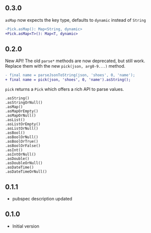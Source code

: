 ## 0.3.0

`asMap` now expects the key type, defaults to `dynamic` instead of `String`
```diff
-Pick.asMap(): Map<String, dynamic>
+Pick.asMap<T>(): Map<T, dynamic>
```

## 0.2.0

New API! 
The old `parse*` methods are now deprecated, but still work.
Replace them with the new `pick(json, arg0-9...)` method.

```diff
- final name = parseJsonToString(json, 'shoes', 0, 'name');
+ final name = pick(json, 'shoes', 0, 'name').asString();
```

`pick` returns a `Pick` which offers a rich API to parse values.

```
.asString()
.asStringOrNull()
.asMap()
.asMapOrEmpty()
.asMapOrNull()
.asList()
.asListOrEmpty()
.asListOrNull()
.asBool()
.asBoolOrNull()
.asBoolOrTrue()
.asBoolOrFalse()
.asInt()
.asIntOrNull()
.asDouble()
.asDoubleOrNull()
.asDateTime()
.asDateTimeOrNull()
```


## 0.1.1

- pubspec description updated

## 0.1.0

- Initial version
